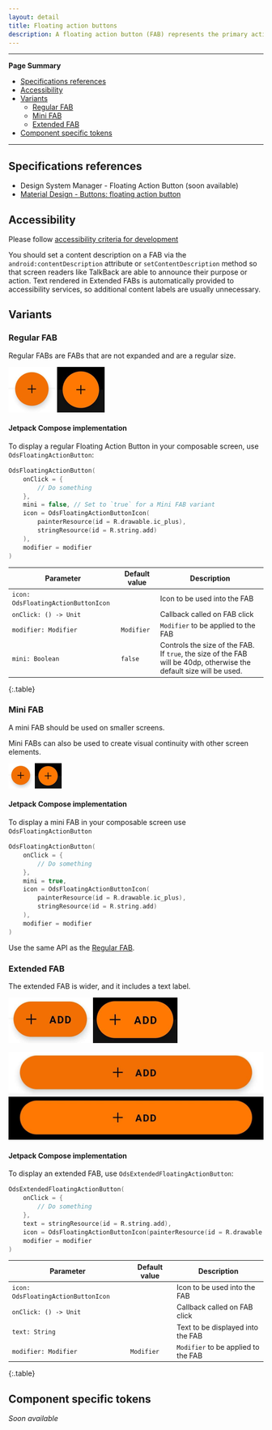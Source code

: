 ```yaml
---
layout: detail
title: Floating action buttons
description: A floating action button (FAB) represents the primary action of a screen.
---
```


---

**Page Summary**

* [Specifications references](#specifications-references)
* [Accessibility](#accessibility)
* [Variants](#variants)
    * [Regular FAB](#regular-fab)
    * [Mini FAB](#mini-fab)
    * [Extended FAB](#extended-fab)
* [Component specific tokens](#component-specific-tokens)

---

## Specifications references

- Design System Manager - Floating Action Button (soon available)
- [Material Design - Buttons: floating action button](https://material.io/components/buttons-floating-action-button/)

## Accessibility

Please follow [accessibility criteria for development](https://a11y-guidelines.orange.com/en/mobile/android/development/)

You should set a content description on a FAB via the
`android:contentDescription` attribute or `setContentDescription` method so that
screen readers like TalkBack are able to announce their purpose or action. Text
rendered in Extended FABs is automatically provided to accessibility services,
so additional content labels are usually unnecessary.

## Variants

### Regular FAB

Regular FABs are FABs that are not expanded and are a regular size.

![FAB light](images/fab_light.png)  ![FAB dark](images/fab_dark.png)

#### Jetpack Compose implementation

To display a regular Floating Action Button in your composable screen, use `OdsFloatingActionButton`:

```kotlin
OdsFloatingActionButton(
    onClick = {
        // Do something
    },
    mini = false, // Set to `true` for a Mini FAB variant
    icon = OdsFloatingActionButtonIcon(
        painterResource(id = R.drawable.ic_plus),
        stringResource(id = R.string.add)
    ),
    modifier = modifier
)
```

Parameter | Default value | Description
-- | -- | --
`icon: OdsFloatingActionButtonIcon` | | Icon to be used into the FAB
`onClick: () -> Unit` | | Callback called on FAB click
`modifier: Modifier` | `Modifier` | `Modifier` to be applied to the FAB
`mini: Boolean` | `false` | Controls the size of the FAB. If `true`, the size of the FAB will be 40dp, otherwise the default size will be used.
{:.table}

### Mini FAB

A mini FAB should be used on smaller screens.

Mini FABs can also be used to create visual continuity with other screen elements.

![FAB mini light](images/fab_mini_light.png)  ![FAB mini dark](images/fab_mini_dark.png)

#### Jetpack Compose implementation

To display a mini FAB in your composable screen use `OdsFloatingActionButton`

```kotlin
OdsFloatingActionButton(
    onClick = {
        // Do something
    },
    mini = true,
    icon = OdsFloatingActionButtonIcon(
        painterResource(id = R.drawable.ic_plus),
        stringResource(id = R.string.add)
    ),
    modifier = modifier
)
```

Use the same API as the [Regular FAB](#regular-fab).

### Extended FAB

The extended FAB is wider, and it includes a text label.

![FAB extended light](images/fab_extended_light.png)  ![FAB extended dark](images/fab_extended_dark.png)

![FAB extended full width light](images/fab_extended_full_width_light.png)  ![FAB extended full width dark](images/fab_extended_full_width_dark.png)

#### Jetpack Compose implementation

To display an extended FAB, use `OdsExtendedFloatingActionButton`:

```kotlin
OdsExtendedFloatingActionButton(
    onClick = {
        // Do something       
    },
    text = stringResource(id = R.string.add),
    icon = OdsFloatingActionButtonIcon(painterResource(id = R.drawable.ic_plus), ""),
    modifier = modifier
)
```

Parameter | Default value | Description
-- | -- | --
`icon: OdsFloatingActionButtonIcon` | | Icon to be used into the FAB
`onClick: () -> Unit` | | Callback called on FAB click
`text: String` | | Text to be displayed into the FAB
`modifier: Modifier` | `Modifier` | `Modifier` to be applied to the FAB
{:.table}

## Component specific tokens

_Soon available_
